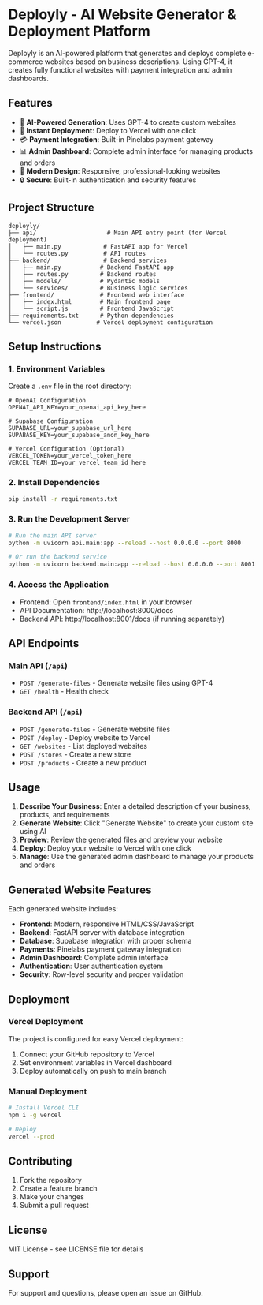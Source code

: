 # Deployly - AI Website Generator & Deployment Platform

Deployly is an AI-powered platform that generates and deploys complete e-commerce websites based on business descriptions. Using GPT-4, it creates fully functional websites with payment integration and admin dashboards.

## Features

- 🤖 **AI-Powered Generation**: Uses GPT-4 to create custom websites
- 🚀 **Instant Deployment**: Deploy to Vercel with one click
- 💳 **Payment Integration**: Built-in Pinelabs payment gateway
- 📊 **Admin Dashboard**: Complete admin interface for managing products and orders
- 🎨 **Modern Design**: Responsive, professional-looking websites
- 🔒 **Secure**: Built-in authentication and security features

## Project Structure

```
deployly/
├── api/                    # Main API entry point (for Vercel deployment)
│   ├── main.py            # FastAPI app for Vercel
│   └── routes.py          # API routes
├── backend/               # Backend services
│   ├── main.py           # Backend FastAPI app
│   ├── routes.py         # Backend routes
│   ├── models/           # Pydantic models
│   └── services/         # Business logic services
├── frontend/             # Frontend web interface
│   ├── index.html        # Main frontend page
│   └── script.js         # Frontend JavaScript
├── requirements.txt      # Python dependencies
└── vercel.json          # Vercel deployment configuration
```

## Setup Instructions

### 1. Environment Variables

Create a `.env` file in the root directory:

```env
# OpenAI Configuration
OPENAI_API_KEY=your_openai_api_key_here

# Supabase Configuration
SUPABASE_URL=your_supabase_url_here
SUPABASE_KEY=your_supabase_anon_key_here

# Vercel Configuration (Optional)
VERCEL_TOKEN=your_vercel_token_here
VERCEL_TEAM_ID=your_vercel_team_id_here
```

### 2. Install Dependencies

```bash
pip install -r requirements.txt
```

### 3. Run the Development Server

```bash
# Run the main API server
python -m uvicorn api.main:app --reload --host 0.0.0.0 --port 8000

# Or run the backend service
python -m uvicorn backend.main:app --reload --host 0.0.0.0 --port 8001
```

### 4. Access the Application

- Frontend: Open `frontend/index.html` in your browser
- API Documentation: http://localhost:8000/docs
- Backend API: http://localhost:8001/docs (if running separately)

## API Endpoints

### Main API (`/api`)
- `POST /generate-files` - Generate website files using GPT-4
- `GET /health` - Health check

### Backend API (`/api`)
- `POST /generate-files` - Generate website files
- `POST /deploy` - Deploy website to Vercel
- `GET /websites` - List deployed websites
- `POST /stores` - Create a new store
- `POST /products` - Create a new product

## Usage

1. **Describe Your Business**: Enter a detailed description of your business, products, and requirements
2. **Generate Website**: Click "Generate Website" to create your custom site using AI
3. **Preview**: Review the generated files and preview your website
4. **Deploy**: Deploy your website to Vercel with one click
5. **Manage**: Use the generated admin dashboard to manage your products and orders

## Generated Website Features

Each generated website includes:

- **Frontend**: Modern, responsive HTML/CSS/JavaScript
- **Backend**: FastAPI server with database integration
- **Database**: Supabase integration with proper schema
- **Payments**: Pinelabs payment gateway integration
- **Admin Dashboard**: Complete admin interface
- **Authentication**: User authentication system
- **Security**: Row-level security and proper validation

## Deployment

### Vercel Deployment

The project is configured for easy Vercel deployment:

1. Connect your GitHub repository to Vercel
2. Set environment variables in Vercel dashboard
3. Deploy automatically on push to main branch

### Manual Deployment

```bash
# Install Vercel CLI
npm i -g vercel

# Deploy
vercel --prod
```

## Contributing

1. Fork the repository
2. Create a feature branch
3. Make your changes
4. Submit a pull request

## License

MIT License - see LICENSE file for details

## Support

For support and questions, please open an issue on GitHub.